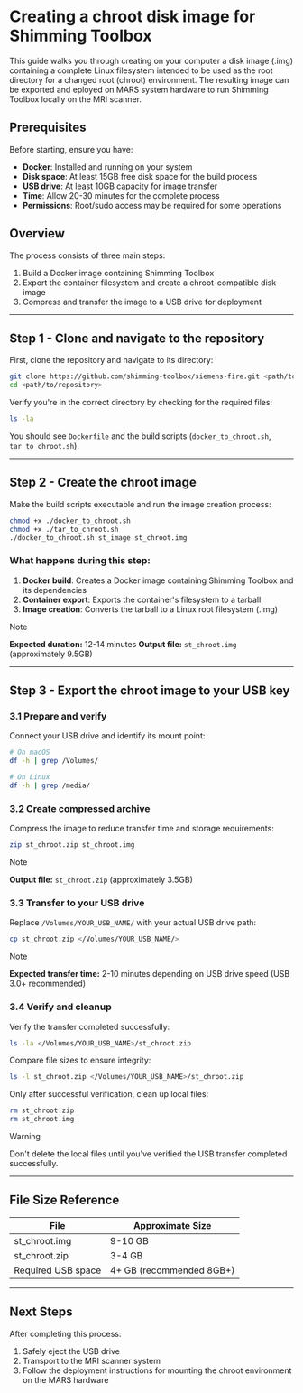 # Creating a chroot disk image for Shimming Toolbox
This guide walks you through creating on your computer a disk image (.img) containing a complete Linux filesystem intended to be used as the root directory for a changed root (chroot) environment. The resulting image can be exported and eployed on MARS system hardware to run Shimming Toolbox locally on the MRI scanner.

## Prerequisites

Before starting, ensure you have:
- **Docker**: Installed and running on your system
- **Disk space**: At least 15GB free disk space for the build process
- **USB drive**: At least 10GB capacity for image transfer
- **Time**: Allow 20-30 minutes for the complete process
- **Permissions**: Root/sudo access may be required for some operations

## Overview

The process consists of three main steps:
1. Build a Docker image containing Shimming Toolbox
2. Export the container filesystem and create a chroot-compatible disk image
3. Compress and transfer the image to a USB drive for deployment

---

## Step 1 - Clone and navigate to the repository
First, clone the repository and navigate to its directory:
```bash
git clone https://github.com/shimming-toolbox/siemens-fire.git <path/to/repository>
cd <path/to/repository>
```
Verify you're in the correct directory by checking for the required files:
```bash
ls -la
```
You should see `Dockerfile` and the build scripts (`docker_to_chroot.sh`, `tar_to_chroot.sh`).

---

## Step 2 - Create the chroot image
Make the build scripts executable and run the image creation process:
```bash
chmod +x ./docker_to_chroot.sh
chmod +x ./tar_to_chroot.sh
./docker_to_chroot.sh st_image st_chroot.img
```

### What happens during this step:
1. **Docker build**: Creates a Docker image containing Shimming Toolbox and its dependencies
2. **Container export**: Exports the container's filesystem to a tarball
3. **Image creation**: Converts the tarball to a Linux root filesystem (.img)

> [!NOTE]
> **Expected duration:** 12-14 minutes
> **Output file:** `st_chroot.img` (approximately 9.5GB)

---

## Step 3 - Export the chroot image to your USB key

### 3.1 Prepare and verify
Connect your USB drive and identify its mount point:
```bash
# On macOS
df -h | grep /Volumes/

# On Linux
df -h | grep /media/
```

### 3.2 Create compressed archive

Compress the image to reduce transfer time and storage requirements:
```bash
zip st_chroot.zip st_chroot.img
```
> [!NOTE]
> **Output file:** `st_chroot.zip` (approximately 3.5GB)

### 3.3 Transfer to your USB drive

Replace `/Volumes/YOUR_USB_NAME/` with your actual USB drive path:
```bash
cp st_chroot.zip </Volumes/YOUR_USB_NAME/>
```
> [!NOTE]
> **Expected transfer time:** 2-10 minutes depending on USB drive speed (USB 3.0+ recommended)

### 3.4 Verify and cleanup

Verify the transfer completed successfully:
```bash
ls -la </Volumes/YOUR_USB_NAME>/st_chroot.zip
```

Compare file sizes to ensure integrity:
```bash
ls -l st_chroot.zip </Volumes/YOUR_USB_NAME>/st_chroot.zip
```

Only after successful verification, clean up local files:
```bash
rm st_chroot.zip
rm st_chroot.img
```

> [!WARNING]
> Don't delete the local files until you've verified the USB transfer completed successfully.

---

## File Size Reference

| File | Approximate Size |
|------|------------------|
| st_chroot.img | 9-10 GB |
| st_chroot.zip | 3-4 GB |
| Required USB space | 4+ GB (recommended 8GB+) |

---

## Next Steps

After completing this process:
1. Safely eject the USB drive
2. Transport to the MRI scanner system
3. Follow the deployment instructions for mounting the chroot environment on the MARS hardware
